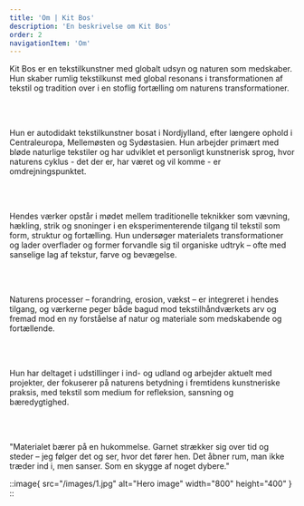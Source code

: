 ```yaml
---
title: 'Om | Kit Bos'
description: 'En beskrivelse om Kit Bos'
order: 2
navigationItem: 'Om'
---
```


<div class="item">
  <div class="content">
    <p>
    Kit Bos er en tekstilkunstner med globalt udsyn og naturen som medskaber. Hun skaber rumlig tekstilkunst med global resonans i transformationen af tekstil og tradition over i en stoflig fortælling om naturens transformationer.

<br><br>

Hun er autodidakt tekstilkunstner bosat i Nordjylland, efter længere ophold i Centraleuropa, Mellemøsten og Sydøstasien. Hun arbejder primært med bløde naturlige tekstiler og har udviklet et personligt kunstnerisk sprog, hvor naturens cyklus - det der er, har været og vil komme - er omdrejningspunktet.

<br><br>

Hendes værker opstår i mødet mellem traditionelle teknikker som vævning, hækling, strik og snoninger i en eksperimenterende tilgang til tekstil som form, struktur og fortælling. Hun undersøger materialets transformationer og lader overflader og former forvandle sig til organiske udtryk – ofte med sanselige lag af tekstur, farve og bevægelse.

<br><br>

Naturens processer – forandring, erosion, vækst – er integreret i hendes tilgang, og værkerne peger både bagud mod tekstilhåndværkets arv og fremad mod en ny forståelse af natur og materiale som medskabende og fortællende.

<br><br>

Hun har deltaget i udstillinger i ind- og udland og arbejder aktuelt med projekter, der fokuserer på naturens betydning i fremtidens kunstneriske praksis, med tekstil som medium for refleksion, sansning og bæredygtighed.

<br><br>

"Materialet bærer på en hukommelse. Garnet strækker sig over tid og steder – jeg følger det og ser, hvor det fører hen. Det åbner rum, man ikke træder ind i, men sanser. Som en skygge af noget dybere."

</p>
  </div>

  <div class="image-container">

::image{ src="/images/1.jpg" alt="Hero image" width="800" height="400" }
::

  </div>
</div>